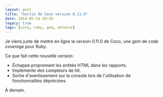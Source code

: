 ```yaml
---
layout: post
title: "Sortie de Coco version 0.11.0"
date: 2014-05-24 20:59
legacy: true
tags: [coco, ruby, gem, annonce]
---
```


Je viens juste de mettre en ligne la version 0.11.0 de Coco, une gem de
*code coverage* pour Ruby.

<!-- more -->

Ce que fait cette nouvelle version:

- Échappe proprement les entités HTML dans les rapports.
- Implémente des compteurs de *hit*.
- Sortie d'avertissement sur la console lors de l'utilisation de
  fonctionnalités dépréciées.



À demain.


